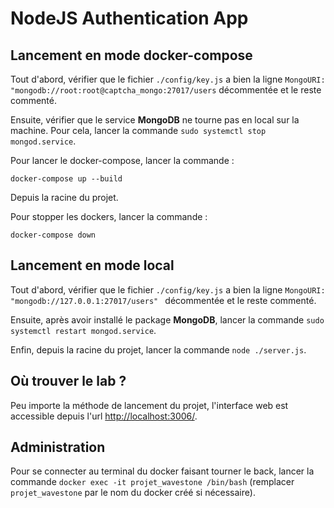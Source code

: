 # NodeJS Authentication App

## Lancement en mode docker-compose

Tout d'abord, vérifier que le fichier `./config/key.js` a bien la ligne `MongoURI: "mongodb://root:root@captcha_mongo:27017/users` décommentée et le reste commenté.

Ensuite, vérifier que le service **MongoDB** ne tourne pas en local sur la machine. Pour cela, lancer la commande `sudo systemctl stop mongod.service`.

Pour lancer le docker-compose, lancer la commande :

`docker-compose up --build`

Depuis la racine du projet. 

Pour stopper les dockers, lancer la commande :

`docker-compose down`

## Lancement en mode local 

Tout d'abord, vérifier que le fichier `./config/key.js` a bien la ligne `MongoURI: "mongodb://127.0.0.1:27017/users" ` décommentée et le reste commenté.

Ensuite, après avoir installé le package **MongoDB**, lancer la commande `sudo systemctl restart mongod.service`.

Enfin, depuis la racine du projet, lancer la commande `node ./server.js`.

## Où trouver le lab ?

Peu importe la méthode de lancement du projet, l'interface web est accessible depuis l'url [http://localhost:3006/](http://localhost:3006/).

## Administration

Pour se connecter au terminal du docker faisant tourner le back, lancer la commande `docker exec -it projet_wavestone /bin/bash` (remplacer `projet_wavestone` par le nom du docker créé si nécessaire).
